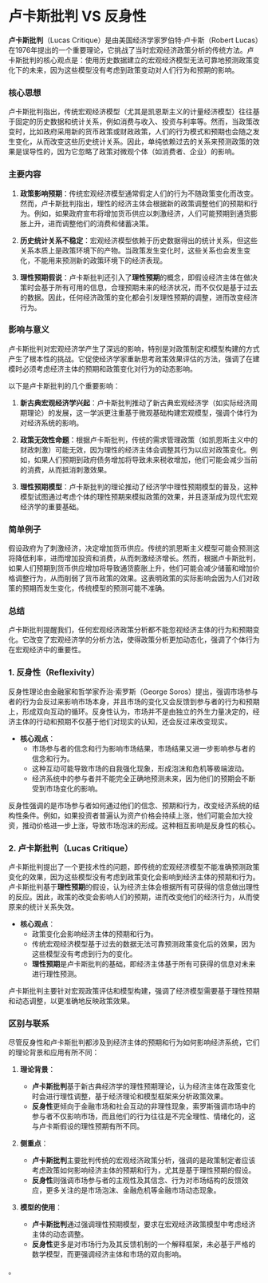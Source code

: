 # 卢卡斯批判 VS 反身性
**卢卡斯批判**（Lucas Critique）是由美国经济学家罗伯特·卢卡斯（Robert Lucas）在1976年提出的一个重要理论，它挑战了当时宏观经济政策分析的传统方法。卢卡斯批判的核心观点是：使用历史数据建立的宏观经济模型无法可靠地预测政策变化下的未来，因为这些模型没有考虑到政策变动对人们行为和预期的影响。

### 核心思想
卢卡斯批判指出，传统宏观经济模型（尤其是凯恩斯主义的计量经济模型）往往基于固定的历史数据和统计关系，例如消费与收入、投资与利率等。然而，当政策改变时，比如政府采用新的货币政策或财政政策，人们的行为模式和预期也会随之发生变化，从而改变这些历史统计关系。因此，单纯依赖过去的关系来预测政策的效果是误导性的，因为它忽略了政策对微观个体（如消费者、企业）的影响。

### 主要内容
1. **政策影响预期**：传统宏观经济模型通常假定人们的行为不随政策变化而改变。然而，卢卡斯批判指出，理性的经济主体会根据新的政策调整他们的预期和行为。例如，如果政府宣布将增加货币供应以刺激经济，人们可能预期到通货膨胀上升，进而调整他们的消费和储蓄决策。

2. **历史统计关系不稳定**：宏观经济模型依赖于历史数据得出的统计关系，但这些关系本质上是政策环境下的产物。当政策发生变化时，这些关系也会发生变化，不能用来预测新的政策环境下的经济表现。

3. **理性预期假说**：卢卡斯批判还引入了**理性预期**的概念，即假设经济主体在做决策时会基于所有可用的信息，合理预期未来的经济状况，而不仅仅是基于过去的数据。因此，任何经济政策的变化都会引发理性预期的调整，进而改变经济行为。

### 影响与意义
卢卡斯批判对宏观经济学产生了深远的影响，特别是对政策制定和模型构建的方式产生了根本性的挑战。它促使经济学家重新思考政策效果评估的方法，强调了在建模时必须考虑经济主体的预期和政策变化对行为的动态影响。

以下是卢卡斯批判的几个重要影响：

1. **新古典宏观经济学兴起**：卢卡斯批判推动了新古典宏观经济学（如实际经济周期理论）的发展，这一学派更注重基于微观基础构建宏观模型，强调个体行为对经济系统的影响。

2. **政策无效性命题**：根据卢卡斯批判，传统的需求管理政策（如凯恩斯主义中的财政刺激）可能无效，因为理性的经济主体会调整其行为以应对政策变化。例如，如果人们预期到政府债务增加将导致未来税收增加，他们可能会减少当前的消费，从而抵消刺激效果。

3. **理性预期模型**：卢卡斯批判的理论推动了经济学中理性预期模型的普及，这种模型试图通过考虑个体的理性预期来模拟政策的效果，并且逐渐成为现代宏观经济学的重要基础。

### 简单例子
假设政府为了刺激经济，决定增加货币供应。传统的凯恩斯主义模型可能会预测这将降低利率，进而增加投资和消费，从而刺激经济增长。然而，根据卢卡斯批判，如果人们预期到货币供应增加将导致通货膨胀上升，他们可能会减少储蓄和增加价格调整行为，从而削弱了货币政策的效果。这表明政策的实际影响会因为人们对政策的预期而发生变化，传统模型的预测可能不准确。

### 总结
卢卡斯批判提醒我们，任何宏观经济政策分析都不能忽视经济主体的行为和预期变化。它改变了宏观经济学的分析方法，使得政策分析更加动态化，强调了个体行为在宏观经济中的重要性。



### 1. **反身性**（Reflexivity）

反身性理论由金融家和哲学家乔治·索罗斯（George Soros）提出，强调市场参与者的行为会反过来影响市场本身，并且市场的变化又会反馈到参与者的行为和预期上，形成双向互动的循环。反身性认为，市场并不是由独立的外生力量决定的，经济主体的行动和预期不仅基于他们对现实的认知，还会反过来改变现实。

- **核心观点**：
  - 市场参与者的信念和行为影响市场结果，市场结果又进一步影响参与者的信念和行为。
  - 这种互动可能导致市场的自我强化现象，形成泡沫和危机等极端波动。
  - 经济系统中的参与者并不能完全正确地预测未来，因为他们的预期会不断受到市场变化的影响。

反身性强调的是市场参与者如何通过他们的信念、预期和行为，改变经济系统的结构性条件。例如，如果投资者普遍认为资产价格会持续上涨，他们可能会加大投资，推动价格进一步上涨，导致市场泡沫的形成。这种相互影响是反身性的核心。

### 2. **卢卡斯批判**（Lucas Critique）

卢卡斯批判提出了一个更技术性的问题，即传统的宏观经济模型不能准确预测政策变化的效果，因为这些模型没有考虑到政策变化会影响到经济主体的预期和行为。卢卡斯批判基于**理性预期**的假设，认为经济主体会根据所有可获得的信息做出理性的反应。因此，政策的改变会影响人们的预期，进而改变他们的经济行为，从而使原来的统计关系失效。

- **核心观点**：
  - 政策变化会影响经济主体的预期和行为。
  - 传统宏观经济模型基于过去的数据无法可靠预测政策变化后的效果，因为这些模型没有考虑到行为的变化。
  - **理性预期**是卢卡斯批判的基础，即经济主体基于所有可获得的信息对未来进行理性预测。

卢卡斯批判主要针对宏观政策评估和模型构建，强调了经济模型需要基于理性预期和动态调整，以更准确地反映政策效果。

### 区别与联系

尽管反身性和卢卡斯批判都涉及到经济主体的预期和行为如何影响经济系统，它们的理论背景和应用有所不同：

1. **理论背景**：
   - **卢卡斯批判**基于新古典经济学的理性预期理论，认为经济主体在政策变化时会进行理性调整，基于经济理论和模型框架来分析政策效果。
   - **反身性**更倾向于金融市场和社会互动的非理性现象，索罗斯强调市场中的参与者不仅影响市场，而且他们的行为往往是不完全理性、情绪化的，这与卢卡斯假设的理性预期有所不同。

2. **侧重点**：
   - **卢卡斯批判**主要批判传统的宏观经济政策分析，强调的是政策制定者应该考虑政策如何影响经济主体的预期和行为，尤其是基于理性预期的假设。
   - **反身性**则强调市场参与者的主观性及其信念、行为对市场结构的反馈效应，更多关注的是市场泡沫、金融危机等金融市场动态现象。

3. **模型的使用**：
   - **卢卡斯批判**通过强调理性预期模型，要求在宏观经济政策模型中考虑经济主体的动态调整。
   - **反身性**更多是对市场行为及其反馈机制的一个解释框架，未必基于严格的数学模型，而更强调经济主体和市场的双向影响。

。